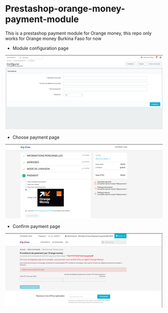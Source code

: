 # Prestashop-orange-money-payment-module

This is a prestashop payment module for Orange money, this repo only works for Orange money Burkina Faso for now

- Module configuration page 

![Module configuration](screenshots/configurationPage.png)


- Choose payment page

![Choose payment page](screenshots/paymentOptions.png)


- Confirm payment page

![Confirm payment page](screenshots/confirmPaymentPage.png)
